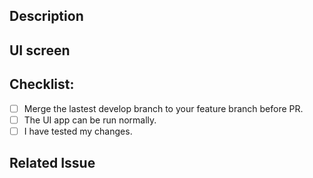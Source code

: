 <!--- Title -->

Description
-----------
<!--- Describe your changes in detail. -->

UI screen
-----------
<!-- Add an image of the updated UI -->

Checklist:
----------
<!--- Go over all the following points, and put an `x` in all the boxes that apply. -->
- [ ] Merge the lastest develop branch to your feature branch before PR.
- [ ] The UI app can be run normally.
- [ ] I have tested my changes.

Related Issue
-----------
<!-- If any, please provide issue ID. -->

